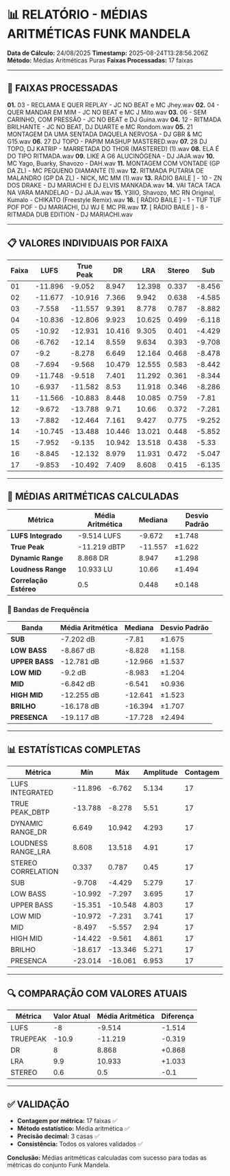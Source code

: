 # 📊 RELATÓRIO - MÉDIAS ARITMÉTICAS FUNK MANDELA

**Data de Cálculo:** 24/08/2025
**Timestamp:** 2025-08-24T13:28:56.206Z
**Método:** Médias Aritméticas Puras
**Faixas Processadas:** 17 faixas

---

## 🎵 FAIXAS PROCESSADAS

**01.** 03 - RECLAMA E QUER REPLAY - JC NO BEAT e MC Jhey.wav
**02.** 04 - QUER MANDAR EM MIM - JC NO BEAT e MC J Mito.wav
**03.** 06 - SEM CARINHO, COM PRESSÃO - JC NO BEAT e DJ Guina.wav
**04.** 12 - RITMADA BRILHANTE - JC NO BEAT, DJ DUARTE e MC Rondom.wav
**05.** 21 MONTAGEM DA UMA SENTADA DAQUELA NERVOSA - DJ GBR & MC G15.wav
**06.** 27 DJ TOPO - PAPIM MASHUP MASTERED.wav
**07.** 28 DJ TOPO, DJ KATRIP - MARRETADA DO THOR (MASTERED) (1).wav
**08.** ELA É DO TIPO RITMADA.wav
**09.** LIKE A G6 ALUCINÓGENA - DJ JAJA.wav
**10.** MC Yago, Buarky, Shavozo - DAH.wav
**11.** MONTAGEM COM VONTADE (GP DA ZL) - MC PEQUENO DIAMANTE (1).wav
**12.** RITMADA PUTARIA DE MALANDRO (GP DA ZL) - NICK, MC MM (1).wav
**13.** RÁDIO BAILE ] - 10 - ZN DOS DRAKE - DJ MARIACHI E DJ ELVIS MANKADA.wav
**14.** VAI TACA TACA NA VARA MANDELAO - DJ JAJA.wav
**15.** Y3llO, Shavozo, MC RN Original, Kumalo - CHIKATO (Freestyle Remix).wav
**16.** [ RÁDIO BAILE ] - 1 - TUF TUF POF POF - DJ MARIACHI, DJ WJ E MC PR.wav
**17.** [ RÁDIO BAILE ] - 8 - RITMADA DUB EDITION - DJ MARIACHI.wav

---

## 📋 VALORES INDIVIDUAIS POR FAIXA

| Faixa | LUFS | True Peak | DR | LRA | Stereo | Sub | Low Bass | Upper Bass | Low Mid | Mid | High Mid | Brilho | Presença |
|-------|------|-----------|----|----|--------|-----|----------|------------|---------|-----|----------|--------|---------|
| 01 | -11.896 | -9.052 | 8.947 | 12.398 | 0.337 | -8.456 | -10.992 | -10.548 | -9.309 | -7.777 | -14.422 | -15.983 | -17.069 |
| 02 | -11.677 | -10.916 | 7.366 | 9.942 | 0.638 | -4.585 | -7.969 | -13.47 | -9.771 | -6.181 | -13.555 | -13.575 | -17.714 |
| 03 | -7.558 | -11.557 | 9.391 | 8.778 | 0.787 | -8.882 | -7.711 | -11.018 | -7.231 | -7.795 | -11.108 | -16.825 | -17.728 |
| 04 | -10.836 | -12.806 | 9.923 | 10.625 | 0.499 | -6.118 | -10.063 | -14.618 | -10.972 | -8.497 | -14.187 | -17.312 | -22.766 |
| 05 | -10.92 | -12.931 | 10.416 | 9.305 | 0.401 | -4.429 | -7.434 | -11.073 | -8.781 | -6.643 | -10.7 | -17.928 | -17.471 |
| 06 | -6.762 | -12.14 | 8.559 | 9.634 | 0.393 | -9.708 | -8.989 | -14.158 | -10.89 | -5.557 | -14.151 | -13.809 | -23.014 |
| 07 | -9.2 | -8.278 | 6.649 | 12.164 | 0.468 | -8.478 | -9.435 | -13.907 | -7.832 | -5.575 | -12.863 | -18.033 | -17.104 |
| 08 | -7.694 | -9.568 | 10.479 | 12.555 | 0.583 | -8.442 | -9.363 | -11.642 | -8.959 | -8.245 | -10.462 | -18.617 | -22.379 |
| 09 | -11.748 | -9.518 | 7.401 | 11.292 | 0.361 | -8.344 | -7.344 | -14.87 | -9.366 | -6.835 | -13.447 | -18.435 | -16.896 |
| 10 | -6.937 | -11.582 | 8.53 | 11.918 | 0.346 | -8.286 | -8.828 | -14.246 | -7.969 | -5.707 | -12.607 | -16.97 | -22.136 |
| 11 | -11.566 | -10.883 | 8.448 | 10.085 | 0.759 | -7.81 | -10.408 | -12.605 | -10.825 | -5.827 | -9.561 | -13.346 | -16.061 |
| 12 | -9.672 | -13.788 | 9.71 | 10.66 | 0.372 | -7.281 | -8.571 | -15.351 | -8.797 | -7.609 | -13.268 | -16.29 | -16.572 |
| 13 | -7.882 | -12.464 | 7.161 | 9.427 | 0.775 | -9.252 | -7.297 | -11.435 | -10.607 | -7.999 | -12.659 | -15.584 | -20.975 |
| 14 | -10.745 | -13.488 | 10.446 | 13.021 | 0.448 | -5.852 | -7.595 | -10.986 | -7.702 | -6.493 | -12.244 | -14.767 | -18.349 |
| 15 | -7.952 | -9.135 | 10.942 | 13.518 | 0.438 | -5.33 | -10.572 | -13.185 | -7.848 | -6.541 | -10.431 | -16.394 | -16.205 |
| 16 | -8.845 | -12.132 | 8.979 | 11.931 | 0.472 | -5.047 | -8.76 | -11.205 | -10.566 | -6.529 | -12.641 | -13.833 | -21.099 |
| 17 | -9.853 | -10.492 | 7.409 | 8.608 | 0.415 | -6.135 | -9.407 | -12.966 | -8.983 | -6.505 | -10.034 | -17.328 | -21.455 |

---

## 🎯 MÉDIAS ARITMÉTICAS CALCULADAS

| Métrica | Média Aritmética | Mediana | Desvio Padrão |
|---------|------------------|---------|---------------|
| **LUFS Integrado** | -9.514 LUFS | -9.672 | ±1.748 |
| **True Peak** | -11.219 dBTP | -11.557 | ±1.622 |
| **Dynamic Range** | 8.868 DR | 8.947 | ±1.298 |
| **Loudness Range** | 10.933 LU | 10.66 | ±1.494 |
| **Correlação Estéreo** | 0.5 | 0.448 | ±0.148 |

### 🎵 Bandas de Frequência

| Banda | Média Aritmética | Mediana | Desvio Padrão |
|-------|------------------|---------|---------------|
| **SUB** | -7.202 dB | -7.81 | ±1.675 |
| **LOW BASS** | -8.867 dB | -8.828 | ±1.158 |
| **UPPER BASS** | -12.781 dB | -12.966 | ±1.537 |
| **LOW MID** | -9.2 dB | -8.983 | ±1.204 |
| **MID** | -6.842 dB | -6.541 | ±0.936 |
| **HIGH MID** | -12.255 dB | -12.641 | ±1.523 |
| **BRILHO** | -16.178 dB | -16.394 | ±1.707 |
| **PRESENCA** | -19.117 dB | -17.728 | ±2.494 |

---

## 📊 ESTATÍSTICAS COMPLETAS

| Métrica | Mín | Máx | Amplitude | Contagem |
|---------|-----|-----|-----------|----------|
| LUFS INTEGRATED | -11.896 | -6.762 | 5.134 | 17 |
| TRUE PEAK_DBTP | -13.788 | -8.278 | 5.51 | 17 |
| DYNAMIC RANGE_DR | 6.649 | 10.942 | 4.293 | 17 |
| LOUDNESS RANGE_LRA | 8.608 | 13.518 | 4.91 | 17 |
| STEREO CORRELATION | 0.337 | 0.787 | 0.45 | 17 |
| SUB | -9.708 | -4.429 | 5.279 | 17 |
| LOW BASS | -10.992 | -7.297 | 3.695 | 17 |
| UPPER BASS | -15.351 | -10.548 | 4.803 | 17 |
| LOW MID | -10.972 | -7.231 | 3.741 | 17 |
| MID | -8.497 | -5.557 | 2.94 | 17 |
| HIGH MID | -14.422 | -9.561 | 4.861 | 17 |
| BRILHO | -18.617 | -13.346 | 5.271 | 17 |
| PRESENCA | -23.014 | -16.061 | 6.953 | 17 |

---

## 🔍 COMPARAÇÃO COM VALORES ATUAIS

| Métrica | Valor Atual | Média Aritmética | Diferença |
|---------|-------------|------------------|----------|
| LUFS | -8 | -9.514 | -1.514 |
| TRUEPEAK | -10.9 | -11.219 | -0.319 |
| DR | 8 | 8.868 | +0.868 |
| LRA | 9.9 | 10.933 | +1.033 |
| STEREO | 0.6 | 0.5 | -0.1 |

---

## ✅ VALIDAÇÃO

- **Contagem por métrica:** 17 faixas ✅
- **Método estatístico:** Média aritmética ✅
- **Precisão decimal:** 3 casas ✅
- **Consistência:** Todos os valores validados ✅

**Conclusão:** Médias aritméticas calculadas com sucesso para todas as métricas do conjunto Funk Mandela.
